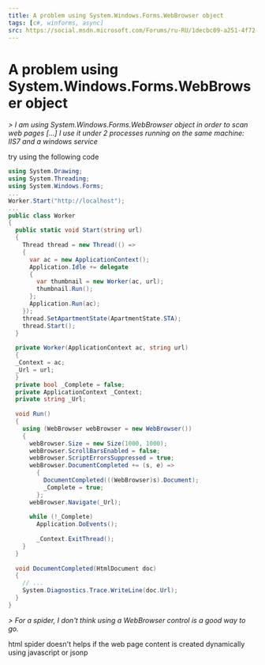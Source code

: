 ```yaml
---
title: A problem using System.Windows.Forms.WebBrowser object
tags: [c#, winforms, async]
src: https://social.msdn.microsoft.com/Forums/ru-RU/1decbc09-a251-4f72-aec4-7ca19071eed3/a-problem-using-systemwindowsformswebbrowser-object?forum=winforms
---
```

# A problem using System.Windows.Forms.WebBrowser object
*> I am using System.Windows.Forms.WebBrowser object in order to scan web pages [...] I use it under 2 processes running on the same machine: IIS7 and a windows service*

try using the following code
```c#
using System.Drawing;
using System.Threading;
using System.Windows.Forms;
...
Worker.Start("http://localhost");
...
public class Worker
{
  public static void Start(string url)
  {
    Thread thread = new Thread(() =>
    {
      var ac = new ApplicationContext();
      Application.Idle += delegate
      {
        var thumbnail = new Worker(ac, url);
        thumbnail.Run();
      };
      Application.Run(ac);
    });
    thread.SetApartmentState(ApartmentState.STA);
    thread.Start();
  }
  
  private Worker(ApplicationContext ac, string url)
  {
  _Context = ac;
  _Url = url;
  }
  private bool _Complete = false;
  private ApplicationContext _Context;
  private string _Url;
  
  void Run()
  {
    using (WebBrowser webBrowser = new WebBrowser())
    {
      webBrowser.Size = new Size(1000, 1000);
      webBrowser.ScrollBarsEnabled = false;
      webBrowser.ScriptErrorsSuppressed = true;
      webBrowser.DocumentCompleted += (s, e) =>
        {
          DocumentCompleted(((WebBrowser)s).Document);
          _Complete = true;
        };
      webBrowser.Navigate(_Url);
    
      while (!_Complete)
        Application.DoEvents();
    
        _Context.ExitThread();
    }
  }
  
  void DocumentCompleted(HtmlDocument doc)
  {
    // ...
    System.Diagnostics.Trace.WriteLine(doc.Url);
  }
}
```
*> For a spider, I don't think using a WebBrowser control is a good way to go.*

html spider doesn't helps if the web page content is created dynamically using javascript or jsonp
